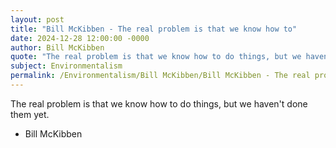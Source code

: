 ```yaml
---
layout: post
title: "Bill McKibben - The real problem is that we know how to"
date: 2024-12-28 12:00:00 -0000
author: Bill McKibben
quote: "The real problem is that we know how to do things, but we haven't done them yet."
subject: Environmentalism
permalink: /Environmentalism/Bill McKibben/Bill McKibben - The real problem is that we know how to
---
```


The real problem is that we know how to do things, but we haven't done them yet.

- Bill McKibben
